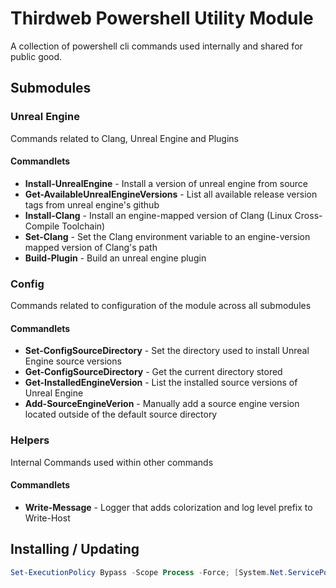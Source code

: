# Thirdweb Powershell Utility Module
A collection of powershell cli commands used internally and shared for public good.

## Submodules

### Unreal Engine
Commands related to Clang, Unreal Engine and Plugins

#### Commandlets
* **Install-UnrealEngine** - Install a version of unreal engine from source
* **Get-AvailableUnrealEngineVersions** - List all available release version tags from unreal engine's github
* **Install-Clang** - Install an engine-mapped version of Clang (Linux Cross-Compile Toolchain)
* **Set-Clang** - Set the Clang environment variable to an engine-version mapped version of Clang's path
* **Build-Plugin** - Build an unreal engine plugin

### Config
Commands related to configuration of the module across all submodules

#### Commandlets
* **Set-ConfigSourceDirectory** - Set the directory used to install Unreal Engine source versions
* **Get-ConfigSourceDirectory** - Get the current directory stored
* **Get-InstalledEngineVersion** - List the installed source versions of Unreal Engine
* **Add-SourceEngineVerion** - Manually add a source engine version located outside of the default source directory

### Helpers
Internal Commands used within other commands

#### Commandlets
* **Write-Message** - Logger that adds colorization and log level prefix to Write-Host

## Installing / Updating
```powershell
Set-ExecutionPolicy Bypass -Scope Process -Force; [System.Net.ServicePointManager]::SecurityProtocol = [System.Net.ServicePointManager]::SecurityProtocol -bor 3072; iex ((New-Object System.Net.WebClient).DownloadString('https://raw.githubusercontent.com/thirdweb-dev/powershell/refs/heads/main/Install.ps1'))
```
